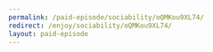 ```yaml
---
permalink: /paid-episode/sociability/oQMKou9XL74/
redirect: /enjoy/sociability/oQMKou9XL74/
layout: paid-episode
---
```

